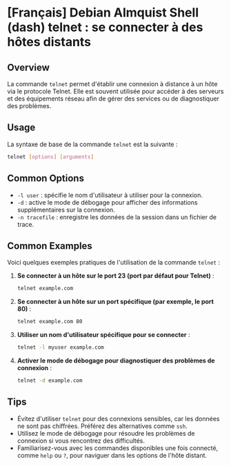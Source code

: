 # [Français] Debian Almquist Shell (dash) telnet : se connecter à des hôtes distants

## Overview
La commande `telnet` permet d'établir une connexion à distance à un hôte via le protocole Telnet. Elle est souvent utilisée pour accéder à des serveurs et des équipements réseau afin de gérer des services ou de diagnostiquer des problèmes.

## Usage
La syntaxe de base de la commande `telnet` est la suivante :

```bash
telnet [options] [arguments]
```

## Common Options
- `-l user` : spécifie le nom d'utilisateur à utiliser pour la connexion.
- `-d` : active le mode de débogage pour afficher des informations supplémentaires sur la connexion.
- `-n tracefile` : enregistre les données de la session dans un fichier de trace.

## Common Examples
Voici quelques exemples pratiques de l'utilisation de la commande `telnet` :

1. **Se connecter à un hôte sur le port 23 (port par défaut pour Telnet)** :
   ```bash
   telnet example.com
   ```

2. **Se connecter à un hôte sur un port spécifique (par exemple, le port 80)** :
   ```bash
   telnet example.com 80
   ```

3. **Utiliser un nom d'utilisateur spécifique pour se connecter** :
   ```bash
   telnet -l myuser example.com
   ```

4. **Activer le mode de débogage pour diagnostiquer des problèmes de connexion** :
   ```bash
   telnet -d example.com
   ```

## Tips
- Évitez d'utiliser `telnet` pour des connexions sensibles, car les données ne sont pas chiffrées. Préférez des alternatives comme `ssh`.
- Utilisez le mode de débogage pour résoudre les problèmes de connexion si vous rencontrez des difficultés.
- Familiarisez-vous avec les commandes disponibles une fois connecté, comme `help` ou `?`, pour naviguer dans les options de l'hôte distant.